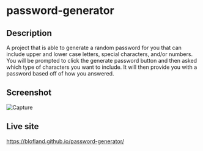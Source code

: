 

# password-generator
## Description
A project that is able to generate a random password for you that can include upper and lower case letters, special characters, and/or numbers.  You will be prompted to click the generate password button and then asked which type of characters you want to include.  It will then provide you with a password based off of how you answered.

## Screenshot
![Capture](https://user-images.githubusercontent.com/84938746/131281026-e9644812-dc0a-4f5f-aacf-fbe7f28491c7.PNG)

## Live site
https://blofland.github.io/password-generator/
